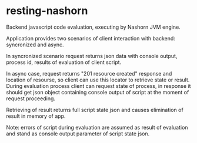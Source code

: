 # resting-nashorn

Backend javascript code evaluation, executing by Nashorn JVM engine.

Application provides two scenarios of client interaction with backend: syncronized and async.

In syncronized scenario request returns json data with console output, process id, results of evaluation of client script.

In async case, request returns "201 resource created" response and location of resourse, so client can use this locator to retrieve state or result. During evaluation process client can request state of process, in response it should get json object containing console output of script at the moment of request proceeding.

Retrieving of result returns full script state json and causes elimination of result in memory of app. 

Note: errors of script during evaluation are assumed as result of evaluation and stand as console output parameter of script state json.
